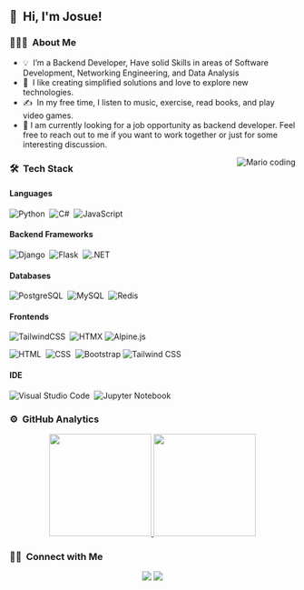 ## 👋  &nbsp;Hi, I'm Josue! 
 

### 👨🏻‍💻 &nbsp;About Me


- 💡 &nbsp;I’m a Backend Developer, Have solid Skills in areas of Software Development, Networking Engineering, and Data Analysis
- 🌱 &nbsp;I like creating simplified solutions and love to explore new technologies.
- ✍️ &nbsp;In my free time, I listen to music, exercise, read books, and play video games. 
- 💬&nbsp;I am currently looking for a job opportunity as backend developer. Feel free to reach out to me if you want to work together  or just for some interesting discussion.


<img alt="Mario coding" src="https://user-images.githubusercontent.com/74038190/235224431-e8c8c12e-6826-47f1-89fb-2ddad83b3abf.gif" align="right"/>

### 🛠 &nbsp;Tech Stack

#### Languages
![Python](https://img.shields.io/badge/-Python-333333?style=flat&logo=python)&nbsp;
![C#](https://custom-icon-badges.demolab.com/badge/C%23-%23239120.svg?logo=cshrp&logoColor=white)&nbsp;
![JavaScript](https://img.shields.io/badge/-JavaScript-05122A?style=flat&logo=javascript)&nbsp;

#### Backend Frameworks
![Django](https://img.shields.io/badge/Django-%23092E20.svg?logo=django&logoColor=white)&nbsp;
![Flask](https://img.shields.io/badge/-Flask-333333?style=flat&logo=flask&logoColor=white)&nbsp;
![.NET](https://img.shields.io/badge/.NET-512BD4?logo=dotnet&logoColor=fff)&nbsp;


#### Databases
![PostgreSQL](https://img.shields.io/badge/-PostgreSQL-333333?style=flat&logo=PostgreSQL)&nbsp;
![MySQL](https://shields.io/badge/MySQL-lightgrey?logo=mysql&style=plastic&logoColor=white&labelColor=blue)&nbsp;
![Redis](https://img.shields.io/badge/Redis-%23DD0031.svg?logo=redis&logoColor=white)

#### Frontends
![TailwindCSS](https://img.shields.io/badge/Tailwind%20CSS-%2338B2AC.svg?logo=tailwind-css&logoColor=white)&nbsp;
![HTMX](https://img.shields.io/badge/HTMX-36C?logo=htmx&logoColor=fff)
![Alpine.js](https://img.shields.io/badge/Alpine.js-8BC0D0?logo=alpinedotjs&logoColor=fff)


![HTML](https://img.shields.io/badge/-HTML-333333?style=flat&logo=HTML5)&nbsp;
![CSS](https://img.shields.io/badge/-CSS-333333?style=flat&logo=CSS3&logoColor=1572B6)&nbsp;
![Bootstrap](https://img.shields.io/badge/-Bootstrap-333333?style=flat&logo=bootstrap&logoColor=563D7C)
![Tailwind CSS](https://img.shields.io/badge/-Tailwind_CSS-333333?style=flat&logo=tailwind-css&logoColor=563D7C)

#### IDE
![Visual Studio Code](https://img.shields.io/badge/-Visual%20Studio%20Code-05122A?style=flat&logo=visual-studio-code&logoColor=007ACC)&nbsp;
![Jupyter Notebook](https://img.shields.io/badge/-JupyterNotebook-333333?style=flat&logo=Jupyter)&nbsp;


### ⚙️ &nbsp;GitHub Analytics

<p align="center">
<a href="https://github.com/AVS1508">
  <img height="180em" src="https://github-readme-stats-eight-theta.vercel.app/api?username=josue-tejeda&show_icons=true&theme=dracula&include_all_commits=true&count_private=true" />
  <img height="180em" src="https://github-readme-stats-eight-theta.vercel.app/api/top-langs/?username=josue-tejeda&layout=compact&exclude_lang=java+r&theme=vue-dark" />
</a>
</p>

### 🤝🏻 &nbsp;Connect with Me

<p align="center">
<a href="https://www.linkedin.com/in/josue-tejeda-a79987169/"><img src="https://img.shields.io/badge/-Josue%20Tejeda-0077B5?style=flat-square&logo=Linkedin&logoColor=white"/></a>
<a href="mailto:josuetejeda02@gmail.com"><img src="https://img.shields.io/badge/-Email me-D14836?style=flat-square&logo=Gmail&logoColor=white"/></a>
</p>
